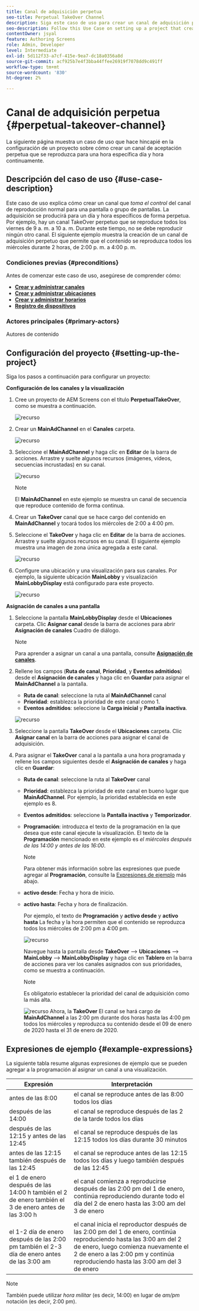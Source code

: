 ```yaml
---
title: Canal de adquisición perpetua
seo-title: Perpetual TakeOver Channel
description: Siga este caso de uso para crear un canal de adquisición perpetua.
seo-description: Follow this Use Case on setting up a project that creates a Perpetual TakeOver channel that plays for a specific time day and time continuously.
contentOwner: jsyal
feature: Authoring Screens
role: Admin, Developer
level: Intermediate
exl-id: 5d112f33-a7cf-415e-9ea7-dc18a0356a8d
source-git-commit: acf925b7e4f3bba44ffee26919f7078dd9c491ff
workflow-type: tm+mt
source-wordcount: '830'
ht-degree: 2%

---
```


# Canal de adquisición perpetua {#perpetual-takeover-channel}

La siguiente página muestra un caso de uso que hace hincapié en la configuración de un proyecto sobre cómo crear un canal de aceptación perpetua que se reproduzca para una hora específica día y hora continuamente.

## Descripción del caso de uso {#use-case-description}

Este caso de uso explica cómo crear un canal que *toma el control* del canal de reproducción normal para una pantalla o grupo de pantallas. La adquisición se producirá para un día y hora específicos de forma perpetua.
Por ejemplo, hay un canal TakeOver perpetuo que se reproduce todos los viernes de 9 a. m. a 10 a. m. Durante este tiempo, no se debe reproducir ningún otro canal. El siguiente ejemplo muestra la creación de un canal de adquisición perpetuo que permite que el contenido se reproduzca todos los miércoles durante 2 horas, de 2:00 p. m. a 4:00 p. m.

### Condiciones previas {#preconditions}

Antes de comenzar este caso de uso, asegúrese de comprender cómo:

* **[Crear y administrar canales](managing-channels.md)**
* **[Crear y administrar ubicaciones](managing-locations.md)**
* **[Crear y administrar horarios](managing-schedules.md)**
* **[Registro de dispositivos](device-registration.md)**

### Actores principales {#primary-actors}

Autores de contenido

## Configuración del proyecto {#setting-up-the-project}

Siga los pasos a continuación para configurar un proyecto:

**Configuración de los canales y la visualización**

1. Cree un proyecto de AEM Screens con el título **PerpetualTakeOver**, como se muestra a continuación.

   ![recurso](assets/p_usecase1.png)

1. Crear un **MainAdChannel** en el **Canales** carpeta.

   ![recurso](assets/p_usecase2.png)

1. Seleccione el **MainAdChannel** y haga clic en **Editar** de la barra de acciones. Arrastre y suelte algunos recursos (imágenes, vídeos, secuencias incrustadas) en su canal.

   ![recurso](assets/p_usecase3.png)


   >[!NOTE]
   >El **MainAdChannel** en este ejemplo se muestra un canal de secuencia que reproduce contenido de forma continua.

1. Crear un **TakeOver** canal que se hace cargo del contenido en **MainAdChannel** y tocará todos los miércoles de 2:00 a 4:00 pm.

1. Seleccione el **TakeOver** y haga clic en **Editar** de la barra de acciones. Arrastre y suelte algunos recursos en su canal. El siguiente ejemplo muestra una imagen de zona única agregada a este canal.

   ![recurso](assets/p_usecase4.png)

1. Configure una ubicación y una visualización para sus canales. Por ejemplo, la siguiente ubicación **MainLobby** y visualización **MainLobbyDisplay** está configurado para este proyecto.

   ![recurso](assets/p_usecase5.png)

**Asignación de canales a una pantalla**

1. Seleccione la pantalla **MainLobbyDisplay** desde el **Ubicaciones** carpeta. Clic **Asignar canal** desde la barra de acciones para abrir **Asignación de canales** Cuadro de diálogo.

   >[!NOTE]
   >Para aprender a asignar un canal a una pantalla, consulte **[Asignación de canales](channel-assignment.md)**.

1. Rellene los campos (**Ruta de canal**, **Prioridad**, y **Eventos admitidos**) desde el **Asignación de canales** y haga clic en **Guardar** para asignar el **MainAdChannel** a la pantalla.

   * **Ruta de canal**: seleccione la ruta al **MainAdChannel** canal
   * **Prioridad**: establezca la prioridad de este canal como 1.
   * **Eventos admitidos**: seleccione la **Carga inicial** y **Pantalla inactiva**.

   ![recurso](assets/p_usecase6.png)

1. Seleccione la pantalla **TakeOver** desde el **Ubicaciones** carpeta. Clic **Asignar canal** en la barra de acciones para asignar el canal de adquisición.

1. Para asignar el **TakeOver** canal a la pantalla a una hora programada y rellene los campos siguientes desde el **Asignación de canales** y haga clic en **Guardar**:

   * **Ruta de canal**: seleccione la ruta al **TakeOver** canal
   * **Prioridad**: establezca la prioridad de este canal en bueno lugar que **MainAdChannel**. Por ejemplo, la prioridad establecida en este ejemplo es 8.
   * **Eventos admitidos**: seleccione la **Pantalla inactiva** y **Temporizador**.
   * **Programación**: introduzca el texto de la programación en la que desea que este canal ejecute la visualización. El texto de la **Programación** mencionado en este ejemplo es *el miércoles después de las 14:00 y antes de las 16:00*.

      >[!NOTE]
      >Para obtener más información sobre las expresiones que puede agregar al **Programación**, consulte la [Expresiones de ejemplo](#example-expressions) más abajo.
   * **activo desde**: Fecha y hora de inicio.
   * **activo hasta**: Fecha y hora de finalización.

      Por ejemplo, el texto de **Programación** y **activo desde** y **activo hasta** La fecha y la hora permiten que el contenido se reproduzca todos los miércoles de 2:00 pm a 4:00 pm.


      ![recurso](assets/p_usecase7.png)

      Navegue hasta la pantalla desde **TakeOver** —> **Ubicaciones** —> **MainLobby** —> **MainLobbyDisplay** y haga clic en **Tablero** en la barra de acciones para ver los canales asignados con sus prioridades, como se muestra a continuación.

      >[!NOTE]
      >Es obligatorio establecer la prioridad del canal de adquisición como la más alta.

      ![recurso](assets/p_usecase8.png)
Ahora, la **TakeOver** El canal se hará cargo de **MainAdChannel** a las 2:00 pm durante dos horas hasta las 4:00 pm todos los miércoles y reproduzca su contenido desde el 09 de enero de 2020 hasta el 31 de enero de 2020.

## Expresiones de ejemplo {#example-expressions}

La siguiente tabla resume algunas expresiones de ejemplo que se pueden agregar a la programación al asignar un canal a una visualización.

| **Expresión** | **Interpretación** |
|---|---|
| antes de las 8:00 | el canal se reproduce antes de las 8:00 todos los días |
| después de las 14:00 | el canal se reproduce después de las 2 de la tarde todos los días |
| después de las 12:15 y antes de las 12:45 | el canal se reproduce después de las 12:15 todos los días durante 30 minutos |
| antes de las 12:15 también después de las 12:45 | el canal se reproduce antes de las 12:15 todos los días y luego también después de las 12:45 |
| el 1 de enero después de las 14:00 h también el 2 de enero también el 3 de enero antes de las 3:00 h | el canal comienza a reproducirse después de las 2:00 pm del 1 de enero, continúa reproduciendo durante todo el día del 2 de enero hasta las 3:00 am del 3 de enero |
| el 1-2 día de enero después de las 2:00 pm también el 2-3 día de enero antes de las 3:00 am | el canal inicia el reproductor después de las 2:00 pm del 1 de enero, continúa reproduciendo hasta las 3:00 am del 2 de enero, luego comienza nuevamente el 2 de enero a las 2:00 pm y continúa reproduciendo hasta las 3:00 am del 3 de enero |

>[!NOTE]
>
>También puede utilizar _hora militar_ (es decir, 14:00) en lugar de *am/pm* notación (es decir, 2:00 pm).
